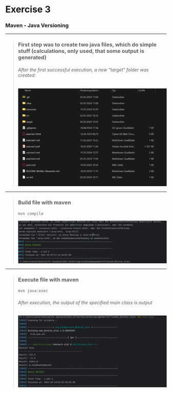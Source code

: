 # Exercise 3
### Maven - Java Versioning

---

> ### First step was to create two java files, which do simple stuff (calculations, only used, that some output is generated)
>
> ###### After the first successful execution, a new "target" folder was created:
>
>![1 png](resources/images/ex3_1.png)

---
> ### Build file with maven
> ```bash 
> mvn compile
> ```
>
> ![2 png](resources/images/ex3_2.png)


---
> ### Execute file with maven
> ```bash 
> mvn java:exec
> ```
> ###### After execution, the output of the specified main class is output
>
> ![2 png](resources/images/ex3_3.png)

